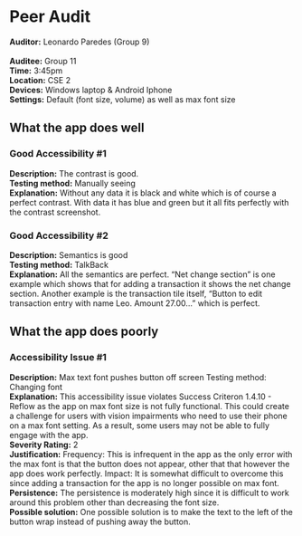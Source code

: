 # Peer Audit
**Auditor:** Leonardo Paredes (Group 9) <br> 		
**Auditee:** Group 11 <br>
**Time:** 3:45pm <br>
**Location:** CSE 2 <br>
**Devices:** Windows laptop & Android Iphone <br>
**Settings:** Default (font size, volume) as well as max font size <br>

## What the app does well
### Good Accessibility #1
**Description:** The contrast is good. <br> 
**Testing method:** Manually seeing <br>
**Explanation:** Without any data it is black and white which is of course a perfect contrast. With data it has blue and green but it all fits perfectly with the contrast screenshot.

### Good Accessibility #2
**Description:** Semantics is good <br>
**Testing method:** TalkBack <br>
**Explanation:** All the semantics are perfect. “Net change section” is one example which shows that for adding a transaction it shows the net change section. Another example is the transaction tile itself, “Button to edit transaction entry with name Leo. Amount 27.00…” which is perfect. <br>


## What the app does poorly
### Accessibility Issue #1
**Description:** Max text font pushes button off screen
Testing method: Changing font <br>
**Explanation:** This accessibility issue violates Success Criteron 1.4.10 - Reflow as the app on max font size is not fully functional. This could create a challenge for users with vision impairments who need to use their phone on a max font setting. As a result, some users may not be able to fully engage with the app. <br>
**Severity Rating:** 2 <br>
**Justification:** Frequency: This is infrequent in the app as the only error with the max font is that the button does not appear, other that that however the app does work perfectly. Impact: It is somewhat difficult to overcome this since adding a transaction for the app is no longer possible on max font. <br>
**Persistence:** The persistence is moderately high since it is difficult to work around this problem other than decreasing the font size. <br>
**Possible solution:** One possible solution is to make the text to the left of the button wrap instead of pushing away the button.
